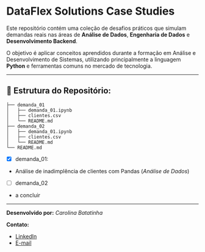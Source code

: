 # DataFlex Solutions Case Studies

Este repositório contém uma coleção de desafios práticos que simulam demandas reais nas áreas de **Análise de Dados**, **Engenharia de Dados** e **Desenvolvimento Backend**.

O objetivo é aplicar conceitos aprendidos durante a formação em Análise e Desenvolvimento de Sistemas, utilizando principalmente a linguagem **Python** e ferramentas comuns no mercado de tecnologia.

---

## 🚀 Estrutura do Repositório:
```
├── demanda_01
│   ├── demanda_01.ipynb
│   ├── clientes.csv
│   └── README.md
├── demanda_02
│   ├── demanda_01.ipynb
│   ├── clientes.csv
│   └── README.md
└── README.md
```

- [x] demanda_01:
  
- Análise de inadimplência de clientes com Pandas (*Análise de Dados*)
  
- [ ] demanda_02
 - a concluir

---
**Desenvolvido por:** *Carolina Batatinha*

**Contato:** 

- [LinkedIn](https://www.linkedin.com/in/carolinabatatinha/)
- [E-mail](mailto:batatinha.carolina@gmail.com)